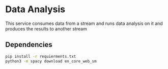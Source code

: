 # Data Analysis

This service consumes data from a stream and runs data analysis on it and produces the results to another stream

## Dependencies
```bash
pip install -r requierments.txt
python3 -m spacy download en_core_web_sm
```
